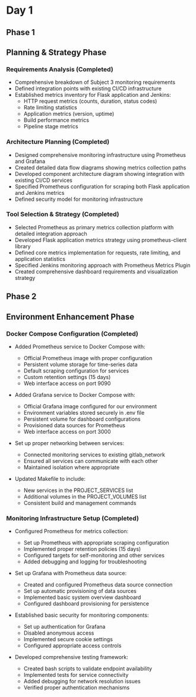 # Day 1

## Phase 1

## Planning & Strategy Phase

### Requirements Analysis (Completed)

- Comprehensive breakdown of Subject 3 monitoring requirements
- Defined integration points with existing CI/CD infrastructure
- Established metrics inventory for Flask application and Jenkins:
  - HTTP request metrics (counts, duration, status codes)
  - Rate limiting statistics
  - Application metrics (version, uptime)
  - Build performance metrics
  - Pipeline stage metrics

### Architecture Planning (Completed)

- Designed comprehensive monitoring infrastructure using Prometheus and Grafana
- Created detailed data flow diagrams showing metrics collection paths
- Developed component architecture diagram showing integration with existing CI/CD services
- Specified Prometheus configuration for scraping both Flask application and Jenkins metrics
- Defined security model for monitoring infrastructure

### Tool Selection & Strategy (Completed)

- Selected Prometheus as primary metrics collection platform with detailed integration approach
- Developed Flask application metrics strategy using prometheus-client library
- Defined core metrics implementation for requests, rate limiting, and application statistics
- Specified Jenkins monitoring approach with Prometheus Metrics Plugin
- Created comprehensive dashboard requirements and visualization strategy

## Phase 2

## Environment Enhancement Phase

### Docker Compose Configuration (Completed)

- Added Prometheus service to Docker Compose with:
  - Official Prometheus image with proper configuration
  - Persistent volume storage for time-series data
  - Default scraping configuration for services
  - Custom retention settings (15 days)
  - Web interface access on port 9090

- Added Grafana service to Docker Compose with:
  - Official Grafana image configured for our environment
  - Environment variables stored securely in .env file
  - Persistent volume for dashboard configurations
  - Provisioned data sources for Prometheus
  - Web interface access on port 3000

- Set up proper networking between services:
  - Connected monitoring services to existing gitlab_network
  - Ensured all services can communicate with each other
  - Maintained isolation where appropriate

- Updated Makefile to include:
  - New services in the PROJECT_SERVICES list
  - Additional volumes in the PROJECT_VOLUMES list
  - Consistent build and management commands

### Monitoring Infrastructure Setup (Completed)

- Configured Prometheus for metrics collection:
  - Set up Prometheus with appropriate scraping configuration
  - Implemented proper retention policies (15 days)
  - Configured targets for self-monitoring and other services
  - Added debugging and logging for troubleshooting

- Set up Grafana with Prometheus data source:
  - Created and configured Prometheus data source connection
  - Set up automatic provisioning of data sources
  - Implemented basic system overview dashboard
  - Configured dashboard provisioning for persistence

- Established basic security for monitoring components:
  - Set up authentication for Grafana
  - Disabled anonymous access
  - Implemented secure cookie settings
  - Configured appropriate access controls
  
- Developed comprehensive testing framework:
  - Created bash scripts to validate endpoint availability
  - Implemented tests for service connectivity
  - Added debugging for network resolution issues
  - Verified proper authentication mechanisms
  